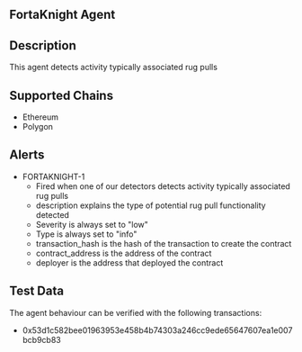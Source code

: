 ## FortaKnight Agent

## Description

This agent detects activity typically associated rug pulls

## Supported Chains

- Ethereum
- Polygon

## Alerts

- FORTAKNIGHT-1
  - Fired when one of our detectors detects activity typically associated rug pulls 
  - description explains the type of potential rug pull functionality detected
  - Severity is always set to "low" 
  - Type is always set to "info"
  - transaction_hash is the hash of the transaction to create the contract
  - contract_address is the address of the contract
  - deployer is the address that deployed the contract

## Test Data

The agent behaviour can be verified with the following transactions:

- 0x53d1c582bee01963953e458b4b74303a246cc9ede65647607ea1e007bcb9cb83
